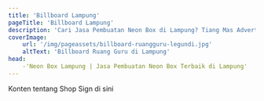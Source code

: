 ```yaml
---
title: 'Billboard Lampung'
pageTitle: 'Billboard Lampung'
description: 'Cari Jasa Pembuatan Neon Box di Lampung? Tiang Mas Advertising hadir untuk solusi iklan terbaik Anda. Menarik, berkualitas, dan terjangkau'
coverImage: 
    url: '/img/pageassets/billboard-ruangguru-legundi.jpg'
    altText: 'Billboard Ruang Guru di Lampung'
head: 
    -'Neon Box Lampung | Jasa Pembuatan Neon Box Terbaik di Lampung'
---
```

Konten tentang Shop Sign di sini